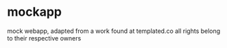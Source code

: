 # mockapp
mock webapp, adapted from a work found at templated.co all rights belong to their respective owners
